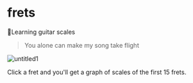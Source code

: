# frets
🎼Learning guitar scales

> You alone can make my song take flight

![untitled1](https://user-images.githubusercontent.com/10095631/42567909-ed374ed0-853d-11e8-8755-da21a92f82cd.gif)

Click a fret and you'll get a graph of scales of the first 15 frets.
